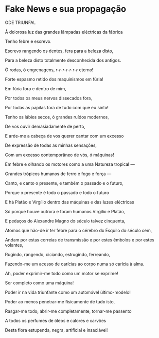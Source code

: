 # Fake News e sua propagação

ODE TRIUNFAL

À dolorosa luz das grandes lâmpadas eléctricas da fábrica

Tenho febre e escrevo.

Escrevo rangendo os dentes, fera para a beleza disto,

Para a beleza disto totalmente desconhecida dos antigos.

Ó rodas, ó engrenagens, _r-r-r-r-r-r-r_ eterno!

Forte espasmo retido dos maquinismos em fúria!

Em fúria fora e dentro de mim,

Por todos os meus nervos dissecados fora,

Por todas as papilas fora de tudo com que eu sinto!

Tenho os lábios secos, ó grandes ruídos modernos,

De vos ouvir demasiadamente de perto,

E arde-me a cabeça de vos querer cantar com um excesso

De expressão de todas as minhas sensações,

Com um excesso contemporâneo de vós, ó máquinas!

Em febre e olhando os motores como a uma Natureza tropical —

Grandes trópicos humanos de ferro e fogo e força —

Canto, e canto o presente, e também o passado e o futuro,

Porque o presente é todo o passado e todo o futuro

E há Platão e Virgílio dentro das máquinas e das luzes eléctricas

Só porque houve outrora e foram humanos Virgílio e Platão,

E pedaços do Alexandre Magno do século talvez cinquenta,

Átomos que hão-de ir ter febre para o cérebro do Ésquilo do século cem,

Andam por estas correias de transmissão e por estes êmbolos e por estes volantes,

Rugindo, rangendo, ciciando, estrugindo, ferreando,

Fazendo-me um acesso de carícias ao corpo numa só carícia à alma.

Ah, poder exprimir-me todo como um motor se exprime!

Ser completo como uma máquina!

Poder ir na vida triunfante como um automóvel último-modelo!

Poder ao menos penetrar-me fisicamente de tudo isto,

Rasgar-me todo, abrir-me completamente, tornar-me passento

A todos os perfumes de óleos e calores e carvões

Desta flora estupenda, negra, artificial e insaciável!

